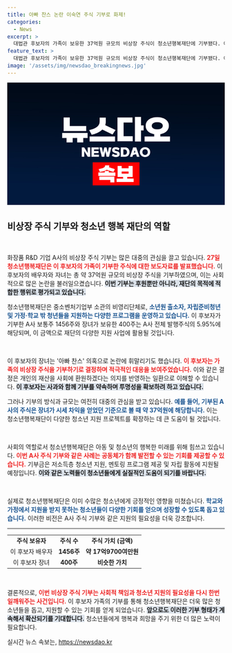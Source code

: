 ```yaml
---
title: 아빠 찬스 논란 이숙연 주식 기부로 화제!
categories:
  - News
excerpt: >
  대법관 후보자의 가족이 보유한 37억원 규모의 비상장 주식이 청소년행복재단에 기부됐다. 아빠 찬스 논란 속에서 이루어진 이번 기부는 중소기업 지원에 기여하게 될 전망이다. 클릭해 자세히 알아보세요!
feature_text: >
  대법관 후보자의 가족이 보유한 37억원 규모의 비상장 주식이 청소년행복재단에 기부됐다. 아빠 찬스 논란 속에서 이루어진 이번 기부는 중소기업 지원에 기여하게 될 전망이다. 클릭해 자세히 알아보세요!
image: '/assets/img/newsdao_breakingnews.jpg'
---
```


<p><img src="/assets/img/newsdao_breakingnews.jpg" alt="flaretime 속보" /></p>

<h2 data-ke-size="size26">비상장 주식 기부와 청소년 행복 재단의 역할</h2>

<p data-ke-size="size16">&nbsp;</p>

<p>화장품 R&amp;D 기업 A사의 비상장 주식 기부는 많은 대중의 관심을 끌고 있습니다. <b><span style="color: #ee2323;">27일 청소년행복재단은 이 후보자의 가족이 기부한 주식에 대한 보도자료를 발표했습니다.</span></b> 이 후보자의 배우자와 자녀는 총 약 37억원 규모의 비상장 주식을 기부하였으며, 이는 사회적으로 많은 논란을 불러일으켰습니다. <b><span style="background-color: #21538527;">이번 기부는 후원뿐만 아니라, 재단의 목적에 적합한 행위로 평가되고 있습니다.</span></b> </p>

<p>청소년행복재단은 중소벤처기업부 소관의 비영리단체로, <b><span style="color: #1a5490;">소년원 출소자, 자립준비청년 및 가정·학교 밖 청년들을 지원하는 다양한 프로그램을 운영하고 있습니다.</span></b> 이 후보자가 기부한 A사 보통주 1456주와 장녀가 보유한 400주는 A사 전체 발행주식의 5.95%에 해당되며, 이 금액으로 재단의 다양한 지원 사업에 활용될 것입니다.</p>

<p data-ke-size="size16">&nbsp;</p>

<p>이 후보자의 장녀는 '아빠 찬스' 의혹으로 논란에 휘말리기도 했습니다. <b><span style="color: #ee2323;">이 후보자는 가족의 비상장 주식을 기부하기로 결정하며 적극적인 대응을 보여주었습니다.</span></b> 이와 같은 결정은 개인의 재산을 사회에 환원하겠다는 의지를 반영하는 일환으로 이해할 수 있습니다. <b><span style="background-color: #21538527;">이 후보자는 사과와 함께 기부를 약속하며 투명성을 확보하려 하고 있습니다.</span></b></p>

<p>그러나 기부의 방식과 규모는 여전히 대중의 관심을 받고 있습니다. <b><span style="color: #1a5490;">예를 들어, 기부된 A사의 주식은 장녀가 시세 차익을 얻었던 기준으로 볼 때 약 37억원에 해당합니다.</span></b> 이는 청소년행복재단이 다양한 청소년 지원 프로젝트를 확장하는 데 큰 도움이 될 것입니다.</p>

<p data-ke-size="size16">&nbsp;</p>

<p>사회의 역할로서 청소년행복재단은 아동 및 청소년의 행복한 미래를 위해 힘쓰고 있습니다. <b><span style="color: #ee2323;">이번 A사 주식 기부와 같은 사례는 공동체가 함께 발전할 수 있는 기회를 제공할 수 있습니다.</span></b> 기부금은 저소득층 청소년 지원, 멘토링 프로그램 제공 및 자립 활동에 지원될 예정입니다. <b><span style="background-color: #21538527;">이와 같은 노력들이 청소년들에게 실질적인 도움이 되기를 바랍니다.</span></b></p>

<p data-ke-size="size16">&nbsp;</p>

<p>실제로 청소년행복재단은 이미 수많은 청소년에게 긍정적인 영향을 미쳤습니다. <b><span style="color: #1a5490;">학교와 가정에서 지원을 받지 못하는 청소년들이 다양한 기회를 얻으며 성장할 수 있도록 돕고 있습니다.</span></b> 이러한 비전은 A사 주식 기부와 같은 지원의 필요성을 더욱 강조합니다.</p>

<hr>

<table style="width: 100%; border-collapse: collapse; table-layout: auto;">
    <tr>
        <td style="text-align: center; height: 17px;"><b>주식 보유자</b></td>
        <td style="text-align: center; height: 17px;"><b>주식 수</b></td>
        <td style="text-align: center; height: 17px;"><b>주식 가치 (금액)</b></td>
    </tr>
    <tr>
        <td style="text-align: center; height: 17px;">이 후보자 배우자</td>
        <td style="text-align: center; height: 17px;"><b>1456주</b></td>
        <td style="text-align: center; height: 17px;"><b>약 17억9700여만원</b></td>
    </tr>
    <tr>
        <td style="text-align: center; height: 17px;">이 후보자 장녀</td>
        <td style="text-align: center; height: 17px;"><b>400주</b></td>
        <td style="text-align: center; height: 17px;"><b>비슷한 가치</b></td>
    </tr>
</table>

<p data-ke-size="size16">&nbsp;</p>

<p>결론적으로, <b><span style="color: #ee2323;">이번 비상장 주식 기부는 사회적 책임과 청소년 지원의 필요성을 다시 한번 일깨워주는 사건입니다.</span></b> 이 후보자 가족의 기부를 통해 청소년행복재단은 더욱 많은 청소년들을 돕고, 지원할 수 있는 기회를 얻게 되었습니다. <b><span style="background-color: #21538527;">앞으로도 이러한 기부 형태가 계속해서 확산되기를 기대합니다.</span></b> 청소년들에게 행복과 희망을 주기 위한 더 많은 노력이 필요합니다.</p>
실시간 뉴스 속보는, <a href="https://newsdao.kr" rel="dofollow">https://newsdao.kr</a>



